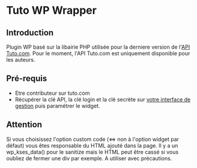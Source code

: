 # Tuto WP Wrapper

## Introduction

Plugin WP basé sur la libairie PHP utilisée pour la derniere version de l'[API Tuto.com](https://api.tuto.com/docs).
Pour le moment, l'API Tuto.com est uniquement disponible pour les auteurs.

## Pré-requis

* Etre contributeur sur tuto.com
* Récupérer la clé API, la clé login et la clé secrète sur [votre interface de gestion](http://fr.tuto.com/compte/vendeur/informations/api/) puis paramétrer le widget.

## Attention

Si vous choisissez l'option custom code (<=> non à l'option widget par défaut) vous êtes responsable du HTML ajouté dans la page. Il y a un wp_kses_data() pour le sanitize mais le HTML peut être cassé si vous oubliez de fermer une div par exemple.
A utiliser avec précautions.